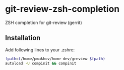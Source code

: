 # git-review-zsh-completion
ZSH completion for git-review (gerrit)

## Installation

Add following lines to your .zshrc:

```bash
fpath=(/home/pmakhov/home-dev/greview $fpath)
autoload -U compinit && compinit
```

